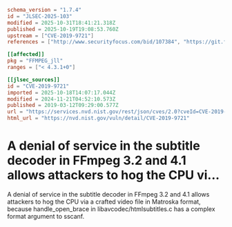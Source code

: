 ```toml
schema_version = "1.7.4"
id = "JLSEC-2025-103"
modified = 2025-10-31T18:41:21.318Z
published = 2025-10-19T19:08:53.760Z
upstream = ["CVE-2019-9721"]
references = ["http://www.securityfocus.com/bid/107384", "https://git.ffmpeg.org/gitweb/ffmpeg.git/commit/894995c41e0795c7a44f81adc4838dedc3932e65", "https://github.com/FFmpeg/FFmpeg/commit/273f2755ce8635d42da3cde0eeba15b2e7842774", "https://usn.ubuntu.com/3967-1/", "http://www.securityfocus.com/bid/107384", "https://git.ffmpeg.org/gitweb/ffmpeg.git/commit/894995c41e0795c7a44f81adc4838dedc3932e65", "https://github.com/FFmpeg/FFmpeg/commit/273f2755ce8635d42da3cde0eeba15b2e7842774", "https://usn.ubuntu.com/3967-1/"]

[[affected]]
pkg = "FFMPEG_jll"
ranges = ["< 4.3.1+0"]

[[jlsec_sources]]
id = "CVE-2019-9721"
imported = 2025-10-18T14:07:17.044Z
modified = 2024-11-21T04:52:10.573Z
published = 2019-03-12T09:29:00.577Z
url = "https://services.nvd.nist.gov/rest/json/cves/2.0?cveId=CVE-2019-9721"
html_url = "https://nvd.nist.gov/vuln/detail/CVE-2019-9721"
```

# A denial of service in the subtitle decoder in FFmpeg 3.2 and 4.1 allows attackers to hog the CPU vi...

A denial of service in the subtitle decoder in FFmpeg 3.2 and 4.1 allows attackers to hog the CPU via a crafted video file in Matroska format, because handle_open_brace in libavcodec/htmlsubtitles.c has a complex format argument to sscanf.


